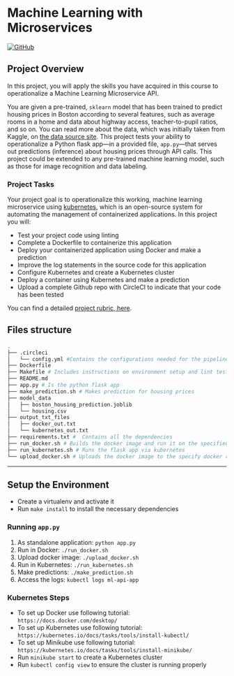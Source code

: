 # Machine Learning with Microservices

[![GitHub](https://circleci.com/gh/aanorbel/ud-nd9991-DevOps_Microservices.svg?style=svg)](https://app.circleci.com/pipelines/github/aanorbel/ud-nd9991-DevOps_Microservices)

## Project Overview

In this project, you will apply the skills you have acquired in this course to operationalize a Machine Learning Microservice API.

You are given a pre-trained, `sklearn` model that has been trained to predict housing prices in Boston according to several features, such as average rooms in a home and data about highway access, teacher-to-pupil ratios, and so on. You can read more about the data, which was initially taken from Kaggle, on [the data source site](https://www.kaggle.com/c/boston-housing). This project tests your ability to operationalize a Python flask app—in a provided file, `app.py`—that serves out predictions (inference) about housing prices through API calls. This project could be extended to any pre-trained machine learning model, such as those for image recognition and data labeling.

### Project Tasks

Your project goal is to operationalize this working, machine learning microservice using [kubernetes](https://kubernetes.io/), which is an open-source system for automating the management of containerized applications. In this project you will:

* Test your project code using linting
* Complete a Dockerfile to containerize this application
* Deploy your containerized application using Docker and make a prediction
* Improve the log statements in the source code for this application
* Configure Kubernetes and create a Kubernetes cluster
* Deploy a container using Kubernetes and make a prediction
* Upload a complete Github repo with CircleCI to indicate that your code has been tested

You can find a detailed [project rubric, here](https://review.udacity.com/#!/rubrics/2576/view).

## Files structure

```sh
.
├── .circleci
│   └── config.yml #Contains the configurations needed for the pipeline on circleci
├── Dockerfile
├── Makefile # Includes instructions on environment setup and lint tests
├── README.md
├── app.py # Is the python flask app
├── make_prediction.sh # Makes prediction for housing prices
├── model_data
│   ├── boston_housing_prediction.joblib
│   └── housing.csv
├── output_txt_files
│   ├── docker_out.txt
│   └── kubernetes_out.txt
├── requirements.txt #  Contains all the dependencies
├── run_docker.sh # Builds the docker image and run it on the specified port
├── run_kubernetes.sh # Runs the flask app via kubernetes
└── upload_docker.sh # Uploads the docker image to the specify docker repository

```

---

## Setup the Environment

* Create a virtualenv and activate it
* Run `make install` to install the necessary dependencies

### Running `app.py`

1. As standalone application:  `python app.py`
2. Run in Docker:  `./run_docker.sh`
3. Upload docker image: `./upload_docker.sh`
4. Run in Kubernetes:  `./run_kubernetes.sh`
5. Make predictions: `./make_prediction.sh`
6. Access the logs: `kubectl logs ml-api-app`

### Kubernetes Steps

* To set up Docker use following tutorial: `https://docs.docker.com/desktop/`
* To set up Kubernetes use following tutorial: `https://kubernetes.io/docs/tasks/tools/install-kubectl/`
* To set up Minikube use following tutorial: `https://kubernetes.io/docs/tasks/tools/install-minikube/`
* Run `minikube start` to create a Kubernetes cluster
* Run `kubectl config view` to ensure the cluster is running properly

